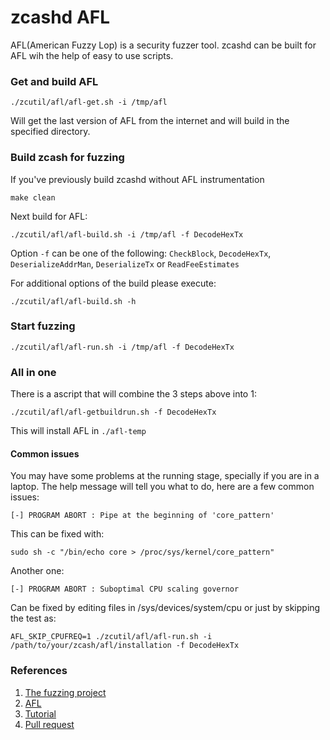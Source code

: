 # zcashd AFL

AFL(American Fuzzy Lop) is a security fuzzer tool. zcashd can be built for AFL wih the help of easy to use scripts. 

### Get and build AFL

```
./zcutil/afl/afl-get.sh -i /tmp/afl
```
Will get the last version of AFL from the internet and will build in the specified directory. 

### Build zcash for fuzzing

If you've previously build zcashd without AFL instrumentation

```
make clean
```

Next build for AFL:

```
./zcutil/afl/afl-build.sh -i /tmp/afl -f DecodeHexTx
```

Option `-f` can be one of the following: `CheckBlock`, `DecodeHexTx`, `DeserializeAddrMan`, `DeserializeTx` or `ReadFeeEstimates`

For additional options of the build please execute:

```
./zcutil/afl/afl-build.sh -h
```
### Start fuzzing

```
./zcutil/afl/afl-run.sh -i /tmp/afl -f DecodeHexTx
```

### All in one

There is a ascript that will combine the 3 steps above into 1:

```
./zcutil/afl/afl-getbuildrun.sh -f DecodeHexTx
```

This will install AFL in `./afl-temp`


#### Common issues

You may have some problems at the running stage, specially if you are in a laptop. The help message will tell you what to do, here are a few common issues:

```
[-] PROGRAM ABORT : Pipe at the beginning of 'core_pattern'
```

This can be fixed with:

```
sudo sh -c "/bin/echo core > /proc/sys/kernel/core_pattern"
```

Another one:

```
[-] PROGRAM ABORT : Suboptimal CPU scaling governor

```

Can be fixed by editing files in /sys/devices/system/cpu or just by skipping the test as:

```
AFL_SKIP_CPUFREQ=1 ./zcutil/afl/afl-run.sh -i /path/to/your/zcash/afl/installation -f DecodeHexTx
```

### References

1. [The fuzzing project](https://fuzzing-project.org)
2. [AFL](https://lcamtuf.coredump.cx/afl/)
3. [Tutorial](https://fuzzing-project.org/tutorial3.html)
4. [Pull request](https://github.com/zcash/zcash/pull/4171)
